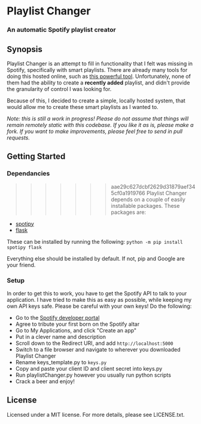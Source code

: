 # Playlist Changer
### An automatic Spotify playlist creator

## Synopsis
Playlist Changer is an attempt to fill in functionality that I felt was missing in Spotify, specifically with smart playlists. There are already many tools for doing this hosted online, such as [this powerful tool](http://smarterplaylists.playlistmachinery.com/go.html). Unfortunately, none of them had the ability to create a **recently added** playlist, and didn't provide the granularity of control I was looking for. 

Because of this, I decided to create a simple, locally hosted system, that would allow me to create these smart playlists as I wanted to. 

*Note: this is still a work in progress! Please do not assume that things will remain remotely static with this codebase. If you like it as is, please make a fork. If you want to make improvements, please feel free to send in pull requests.*

## Getting Started

### Dependancies
>>>>>>> aae29c627dcbf2629d31879aef345cf0a1919766
Playlist Changer depends on a couple of easily installable packages. These packages are: 
- [spotipy](https://github.com/plamere/spotipy)
- [flask](http://flask.pocoo.org/)

These can be installed by running the following:
`python -m pip install spotipy flask`

Everything else should be installed by default. If not, pip and Google are your friend. 

### Setup
In order to get this to work, you have to get the Spotify API to talk to your application. I have tried to make this as easy as possible, while keeping my own API keys safe. Please be careful with your own keys! Do the following:

- Go to the [Spotify developer portal](https://developer.spotify.com/my-applications/#!/applications)
- Agree to tribute your first born on the Spotify altar
- Go to My Applications, and click "Create an app"
- Put in a clever name and description
- Scroll down to the Redirect URI, and add `http://localhost:5000`
- Switch to a file browser and navigate to wherever you downloaded Playlist Changer
- Rename keys_template.py to `keys.py`
- Copy and paste your client ID and client secret into keys.py
- Run playlistChanger.py however you usually run python scripts
- Crack a beer and enjoy!

## License
Licensed under a MIT license. For more details, please see LICENSE.txt.
